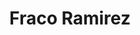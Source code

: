 ---
layout      : member
bodyid      : "members"
bodyclass   : "content"

title       : "Fraco Ramirez"
photo       : "fraco.jpg"
description : "Creative Maker"
quote       : 

links:
 - url      : "https://github.com/fraco"
   icon     : "fa-github"
 - url      : "https://twitter.com/fraco87"
   icon     : "fa-twitter"
 - url      : "http://www.fracoix.com/"
   icon     : "fa-globe"

interviewed :
---